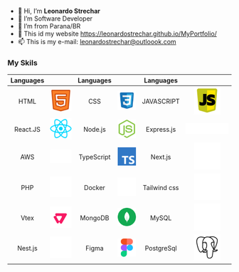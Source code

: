 - 👋 Hi, I’m **Leonardo Strechar**
- 👀 I’m Software Developer
- 🌱 I’m from Parana/BR
- 💞️ This id my website <https://leonardostrechar.github.io/MyPortfolio/>
- 📫 This is my e-mail: leonardostrechar@outloook.com

### **My Skils**

Languages |                            | Languages      |                                   | Languages         |                                   |
:------:  | :------:                   |    :------:    | :-----:                           | :------:          |   :-----:
HTML      | ![teste](./imgs/html.svg)  | CSS            | ![teste](./imgs/css.svg)          | JAVASCRIPT        | ![teste](./imgs/javascript.svg)
React.JS  | ![teste](./imgs/react.svg) | Node.js        | ![teste](./imgs/node.svg)         | Express.js        | ![teste](./imgs/express.svg)
AWS       | ![teste](./imgs/aws.svg)   | TypeScript     | ![teste](./imgs/typescript.svg)   | Next.js           | ![teste](./imgs/next.svg)
PHP       | ![teste](./imgs/php.svg)   | Docker         | ![teste](./imgs/docker.svg)       | Tailwind css      | ![teste](./imgs/tailwind.svg)
Vtex      | ![teste](./imgs/vtex.svg)  | MongoDB        | ![teste](./imgs/mongo.svg)        | MySQL             | ![teste](./imgs/mysql.svg)
Nest.js   | ![teste](./imgs/nest.svg)  | Figma          | ![teste](./imgs/figma.svg)        | PostgreSql        | ![teste](./imgs/postgresql.svg)